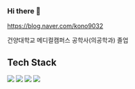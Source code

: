 ### Hi there 👋

https://blog.naver.com/kono9032

건양대학교 메디컬캠퍼스 공학사(의공학과) 졸업



## Tech Stack
<img src="https://img.shields.io/badge/Arduino-00878F?style=for-the-badge&logo=Arduino&logoColor=white"> <img src="https://img.shields.io/badge/raspberrypi-A22846?style=for-the-badge&logo=raspberrypi&logoColor=white">
<img src="https://img.shields.io/badge/c-A8B9CC?style=for-the-badge&logo=c&logoColor=white"> <img src="https://img.shields.io/badge/python-3776AB?style=for-the-badge&logo=python&logoColor=white">
